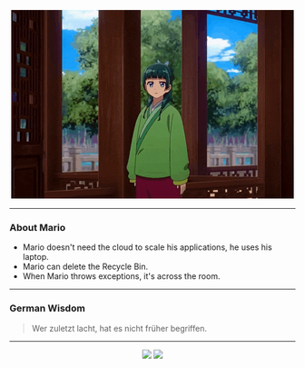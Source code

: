 <p align="center">
  <img src="assets/maomao.gif" />
</p>

---

### About Mario
- Mario doesn't need the cloud to scale his applications, he uses his laptop.
- Mario can delete the Recycle Bin.
- When Mario throws exceptions, it's across the room.

---

### German Wisdom
> Wer zuletzt lacht, hat es nicht früher begriffen.

---

<p align="center">
  <a>
    <img height="180em" src="https://github-readme-stats-eight-theta.vercel.app/api?username=Torfkopp&show_icons=true&theme=dark&include_all_commits=true&count_private=true"/>
  </a>
  <a href="https://github.com/Torfkopp?tab=repositories">
    <img height="180em" src="https://github-readme-stats-eight-theta.vercel.app/api/top-langs/?username=torfkopp&layout=compact&theme=dark&langs_count=8&hide=java"/>
  </a>
</p>
